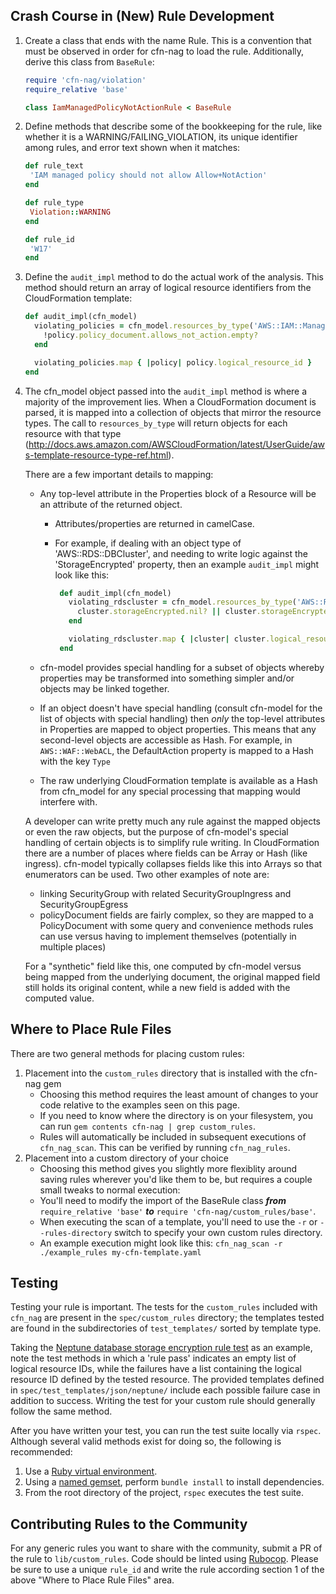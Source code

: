 ## Crash Course in (New) Rule Development

1. Create a class that ends with the name Rule.  This is a convention that must be observed in order for cfn-nag to load
   the rule. Additionally, derive this class from `BaseRule`:

     ```ruby
     require 'cfn-nag/violation'
     require_relative 'base'

     class IamManagedPolicyNotActionRule < BaseRule
     ```

2. Define methods that describe some of the bookkeeping for the rule, like whether it is a WARNING/FAILING_VIOLATION, its
   unique identifier among rules, and error text shown when it matches:

      ```ruby
     def rule_text
       'IAM managed policy should not allow Allow+NotAction'
     end

     def rule_type
       Violation::WARNING
     end

     def rule_id
       'W17'
     end
    ```

3. Define the `audit_impl` method to do the actual work of the analysis.  This method should return an array of
   logical resource identifiers from the CloudFormation template:

     ```ruby
     def audit_impl(cfn_model)
       violating_policies = cfn_model.resources_by_type('AWS::IAM::ManagedPolicy').select do |policy|
         !policy.policy_document.allows_not_action.empty?
       end

       violating_policies.map { |policy| policy.logical_resource_id }
     end
     ```

4. The cfn_model object passed into the `audit_impl` method is where a majority of the improvement lies.  When
   a CloudFormation document is parsed, it is mapped into a collection of objects that mirror the resource types.
   The call to `resources_by_type` will return objects for each resource with that type (http://docs.aws.amazon.com/AWSCloudFormation/latest/UserGuide/aws-template-resource-type-ref.html).

   There are a few important details to mapping:
   * Any top-level attribute in the Properties block of a Resource will be an attribute of the returned object.
     * Attributes/properties are returned in camelCase.
     * For example, if dealing with an object type of 'AWS::RDS::DBCluster', and needing to write logic against the 'StorageEncrypted' property, then an example `audit_impl` might look like this:

          ```ruby
           def audit_impl(cfn_model)
             violating_rdscluster = cfn_model.resources_by_type('AWS::RDS::DBCluster').select do |cluster|
               cluster.storageEncrypted.nil? || cluster.storageEncrypted.to_s.downcase == 'false'
             end

             violating_rdscluster.map { |cluster| cluster.logical_resource_id }
           end
          ```

   * cfn-model provides special handling for a subset of objects whereby properties may be transformed into something
     simpler and/or objects may be linked together.  
   * If an object doesn't have special handling (consult cfn-model for the list of objects with special handling) then
     _only_ the top-level attributes in Properties are mapped to object properties.  This means that any second-level
     objects are accessible as Hash.  For example, in `AWS::WAF::WebACL`, the DefaultAction property is mapped to a Hash
     with the key `Type`
   * The raw underlying CloudFormation template is available as a Hash from cfn_model for any special processing
     that mapping would interfere with.

   A developer can write pretty much any rule against the mapped objects or even the raw objects, but the purpose
   of cfn-model's special handling of certain objects is to simplify rule writing.  In CloudFormation there are a number
   of places where fields can be Array or Hash (like ingress).  cfn-model typically collapses fields like this into
   Arrays so that enumerators can be used.  Two other examples of note are:

   * linking SecurityGroup with related SecurityGroupIngress and SecurityGroupEgress
   * policyDocument fields are fairly complex, so they are mapped to a PolicyDocument with some query and
     convenience methods rules can use versus having to implement themselves (potentially in multiple places)

   For a "synthetic" field like this, one computed by cfn-model versus being mapped from the underlying document,
   the original mapped field still holds its original content, while a new field is added with the computed
   value.

## Where to Place Rule Files

There are two general methods for placing custom rules:

1. Placement into the `custom_rules` directory that is installed with the cfn-nag gem
    * Choosing this method requires the least amount of changes to your code relative to the examples seen on this page.
    * If you need to know where the directory is on your filesystem, you can run `gem contents cfn-nag | grep custom_rules`.
    * Rules will automatically be included in subsequent executions of `cfn_nag_scan`.  This can be verified by running `cfn_nag_rules`.
2. Placement into a custom directory of your choice
    * Choosing this method gives you slightly more flexiblity around saving rules wherever you'd like them to be, but requires a couple small tweaks to normal execution:
     * You'll need to modify the import of the BaseRule class ***from*** `require_relative 'base'` ***to*** `require 'cfn-nag/custom_rules/base'`.
     * When executing the scan of a template, you'll need to use the `-r` or `--rules-directory` switch to specify your own custom rules directory.
     * An example execution might look like this: `cfn_nag_scan -r ./example_rules my-cfn-template.yaml`

## Testing

Testing your rule is important. The tests for the `custom_rules` included with
`cfn_nag` are present in the `spec/custom_rules` directory; the templates tested
are found in the subdirectories of `test_templates/` sorted by template type.

Taking the [Neptune database storage encryption rule test](spec/custom_rules/NeptuneDBClusterStorageEncryptedRule_spec.rb)
as an example, note the test methods in which a 'rule pass' indicates an empty
list of logical resource IDs, while the failures have a list containing
the logical resource ID defined by the tested resource. The provided templates
defined in `spec/test_templates/json/neptune/` include each possible failure
case in addition to success. Writing the test for your custom rule should
generally follow the same method.

After you have written your test, you can run the test suite locally via
`rspec`. Although several valid methods exist for doing so, the following
is recommended:

1. Use a [Ruby virtual environment](https://rvm.io).
2. Using a [named gemset](https://rvm.io/gemsets/basics), perform `bundle
install` to install dependencies.
3. From the root directory of the project, `rspec` executes the test suite.

## Contributing Rules to the Community

For any generic rules you want to share with the community, submit a PR of the rule to `lib/custom_rules`. 
Code should be linted using [Rubocop](https://github.com/rubocop-hq/rubocop).  Please be sure to use a unique 
`rule_id` and write the rule according section 1 of the above "Where to Place Rule Files" area.

